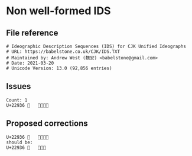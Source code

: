 # Non well-formed IDS

## File reference

```
# Ideographic Description Sequences (IDS) for CJK Unified Ideographs
# URL: https://babelstone.co.uk/CJK/IDS.TXT
# Maintained by: Andrew West (魏安) <babelstone@gmail.com>
# Date: 2021-03-20
# Unicode Version: 13.0 (92,856 entries)
```

## Issues

```
Count: 1
U+22936	𢤶	⿱⿰𭮰怘
```

## Proposed corrections

```
U+22936	𢤶	⿱⿰𭮰怘
should be:
U+22936	𢤶	⿱𭮰怘
```

